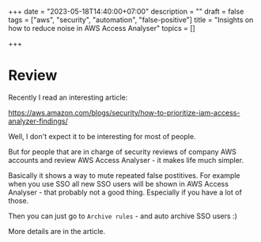 +++
date = "2023-05-18T14:40:00+07:00"
description = ""
draft = false
tags = ["aws", "security", "automation", "false-positive"]
title = "Insights on how to reduce noise in AWS Access Analyser"
topics = []

+++

# Review

Recently I read an interesting article:

https://aws.amazon.com/blogs/security/how-to-prioritize-iam-access-analyzer-findings/

Well, I don't expect it to be interesting for most of people.

But for people that are in charge of security reviews of company AWS accounts and review AWS Access Analyser - it makes life much simpler.

Basically it shows a way to mute repeated false postitives. For example when you use SSO all new SSO users will be shown in AWS Access Analyser - that probably not a good thing. Especially if you have a lot of those.

Then you can just go to `Archive rules` - and auto archive SSO users :)

More details are in the article.

<!--more-->

